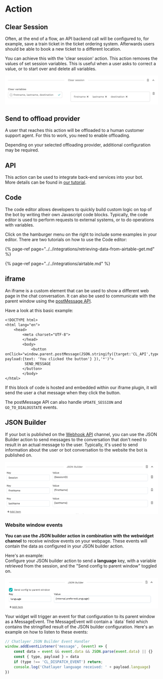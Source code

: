 # Action

## Clear Session

Often, at the end of a flow, an API backend call will be configured to, for example, save a train ticket in the ticket ordering system. Afterwards users should be able to book a new ticket to a different location.

You can achieve this with the 'clear session' action. This action removes the values of set session variables. This is useful when a user asks to correct a value, or to start over and delete all variables.

![](../../.gitbook/assets/image%20%28262%29.png)

## Send to offload provider

A user that reaches this action will be offloaded to a human customer support agent. For this to work, you need to enable offloading.

Depending on your selected offloading provider, additional configuration may be required.

## API

This action can be used to integrate back-end services into your bot.   
More details can be found in [our tutorial](https://app.gitbook.com/@chatlayer/s/chatlayer-documentation/~/drafts/-MIrr7mtVp_aqyzM-udL/integrations/custom-back-end-integrations).

## Code

The code editor allows developers to quickly build custom logic on top of the bot by writing their own Javascript code blocks. Typically, the code editor is used to perform requests to external systems, or to do operations with variables.

Click on the hamburger menu on the right to include some examples in your editor. There are two tutorials on how to use the Code editor:

{% page-ref page="../../integrations/retrieving-data-from-airtable-get.md" %}

{% page-ref page="../../integrations/airtable.md" %}

## iframe

An iframe is a custom element that can be used to show a different web page in the chat conversation. It can also be used to communicate with the parent window using the [postMessage API](https://developer.mozilla.org/en-US/docs/Web/API/Window/postMessage).

Have a look at this basic example:

```markup
<!DOCTYPE html>
<html lang="en">
	<head>
		<meta charset="UTF-8">
		</head>
		<body>
			<button onClick="window.parent.postMessage(JSON.stringify({target:'CL_API',type:'SEND_MESSAGE', payload:{text: 'You clicked the button'} }),'*')">
         SEND_MESSAGE
        </button>
		</body>
</html>
```

If this block of code is hosted and embedded within our iframe plugin, it will send the user a chat message when they click the button.

The postMessage API can also handle `UPDATE_SESSION` and `GO_TO_DIALOGSTATE` events.

## JSON Builder

If your bot is published on the [Webhook API](../../channels/webhook-api.md) channel, you can use the JSON Builder action to send messages to the conversation that don't need to result in an actual message to the user. Typically, it's used to send information about the user or bot conversation to the website the bot is published on.

![](../../.gitbook/assets/image%20%28230%29.png)

### Website window events 

**You can use the JSON builder action** **in combination with the webwidget channel** to receive window events on your webpage. These events will contain the data as configured in your JSON builder action. 

Here's an example:   
Configure your JSON builder action to send a **language** key, with a variable retrieved from the session, and the "Send config to parent window" toggled on.

![JSON builder action with a language field](../../.gitbook/assets/image%20%28324%29.png)

Your widget will trigger an event for that configuration to its parent window as a MessageEvent. The MessageEvent will contain a \`data\` field which contains the stringified result of the JSON builder configuration. Here's an example on how to listen to these events:

```javascript
// Chatlayer JSON Builder Event Handler
window.addEventListener('message', (event) => {
    const data = event && event.data && JSON.parse(event.data) || {}
    const { type, payload } = data
    if (type !== 'CL_DISPATCH_EVENT') return;
    console.log('Chatlayer language received: ' + payload.language)
})
```

